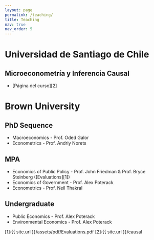 ```yaml
---
layout: page
permalink: /teaching/
title: Teaching
nav: true
nav_order: 5
---
```


# Universidad de Santiago de Chile
## Microeconometría y Inferencia Causal

- [Página del curso][2]

# Brown University
## PhD Sequence

- Macroeconomics - Prof. Oded Galor
- Econometrics - Prof. Andriy Norets

## MPA 

- Economics of Public Policy - Prof. John Friedman & Prof. Bryce Steinberg ([Evaluations][1])
- Economics of Government - Prof. Alex Poterack
- Econometrics - Prof. Neil Thakral

## Undergraduate 

- Public Economics - Prof. Alex Poterack
- Environmental Economics - Prof. Alex Poterack

[1]:{{ site.url }}/assets/pdf/Evaluations.pdf
[2]:{{ site.url }}/causal